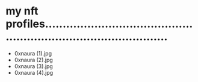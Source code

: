 # my nft profiles........................................................................................
- 0xnaura (1).jpg
- 0xnaura (2).jpg
- 0xnaura (3).jpg
- 0xnaura (4).jpg
